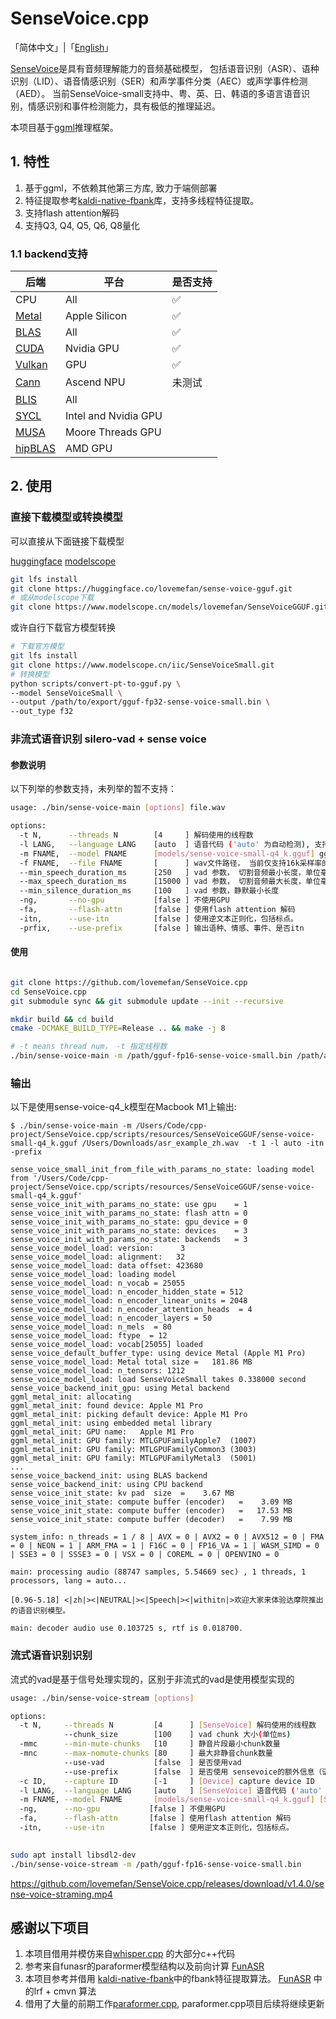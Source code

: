 # SenseVoice.cpp

「简体中文」|「[English](./README-EN.md)」

[SenseVoice](https://github.com/FunAudioLLM/SenseVoice)是具有音频理解能力的音频基础模型， 
包括语音识别（ASR）、语种识别（LID）、语音情感识别（SER）和声学事件分类（AEC）或声学事件检测（AED）。
当前SenseVoice-small支持中、粤、英、日、韩语的多语言语音识别，情感识别和事件检测能力，具有极低的推理延迟。

本项目基于[ggml](https://github.com/ggerganov/ggml)推理框架。

## 1. 特性

1. 基于ggml，不依赖其他第三方库, 致力于端侧部署
2. 特征提取参考[kaldi-native-fbank](https://github.com/csukuangfj/kaldi-native-fbank)库，支持多线程特征提取。
3. 支持flash attention解码
4. 支持Q3, Q4, Q5, Q6, Q8量化

### 1.1 backend支持

| 后端                                   | 平台                   | 是否支持 |
|--------------------------------------|----------------------|------|
| CPU                                  | All                  | ✅    |
| [Metal](./docs/build.md#metal-build) | Apple Silicon        | ✅    |   
| [BLAS](./docs/build.md#blas-build)   | All                  | ✅    |
| [CUDA](./docs/build.md#cuda)         | Nvidia GPU           | ✅    |
| [Vulkan](./docs/build.md#vulkan)     | GPU                  | ✅    |
| [Cann](./docs/build.md#cann)         | Ascend NPU           | 未测试  |
| [BLIS](./docs/backend/BLIS.md)       | All                  |      |
| [SYCL](./docs/backend/SYCL.md)       | Intel and Nvidia GPU |      |
| [MUSA](./docs/build.md#musa)         | Moore Threads GPU    |      |
| [hipBLAS](./docs/build.md#hipblas)   | AMD GPU              |      |


## 2. 使用

### 直接下载模型或转换模型
可以直接从下面链接下载模型

[huggingface](https://huggingface.co/lovemefan/sense-voice-gguf)
[modelscope](https://www.modelscope.cn/models/lovemefan/SenseVoiceGGUF)

```bash
git lfs install
git clone https://huggingface.co/lovemefan/sense-voice-gguf.git
# 或从modelscope下载
git clone https://www.modelscope.cn/models/lovemefan/SenseVoiceGGUF.git
```

或许自行下载官方模型转换
```bash
# 下载官方模型
git lfs install
git clone https://www.modelscope.cn/iic/SenseVoiceSmall.git
# 转换模型
python scripts/convert-pt-to-gguf.py \
--model SenseVoiceSmall \
--output /path/to/export/gguf-fp32-sense-voice-small.bin \
--out_type f32
```

### 非流式语音识别 silero-vad + sense voice

#### 参数说明

以下列举的参数支持，未列举的暂不支持：
```bash
usage: ./bin/sense-voice-main [options] file.wav

options:
  -t N,      --threads N        [4     ] 解码使用的线程数
  -l LANG,   --language LANG    [auto  ] 语音代码 ('auto' 为自动检测), 支持 [`zh`, `en`, `yue`, `ja`, `ko`]，分别对应中文、英文、粤语、日语、韩语
  -m FNAME,  --model FNAME      [models/sense-voice-small-q4_k.gguf] gguf模型路径
  -f FNAME,  --file FNAME       [      ] wav文件路径， 当前仅支持16k采样率的音频
  --min_speech_duration_ms      [250   ] vad 参数， 切割音频最小长度，单位毫秒
  --max_speech_duration_ms      [15000 ] vad 参数， 切割音频最大长度，单位毫秒
  --min_silence_duration_ms     [100   ] vad 参数，静默最小长度
  -ng,       --no-gpu           [false ] 不使用GPU
  -fa,       --flash-attn       [false ] 使用flash attention 解码
  -itn,      --use-itn          [false ] 使用逆文本正则化，包括标点。
  -prfix,    --use-prefix       [false ] 输出语种、情感、事件、是否itn
 ```
#### 使用
```bash

git clone https://github.com/lovemefan/SenseVoice.cpp
cd SenseVoice.cpp
git submodule sync && git submodule update --init --recursive

mkdir build && cd build
cmake -DCMAKE_BUILD_TYPE=Release .. && make -j 8

# -t means thread num， -t 指定线程数
./bin/sense-voice-main -m /path/gguf-fp16-sense-voice-small.bin /path/asr_example_zh.wav  -t 4 -ng
```

### 输出

以下是使用sense-voice-q4_k模型在Macbook M1上输出:

```
$ ./bin/sense-voice-main -m /Users/Code/cpp-project/SenseVoice.cpp/scripts/resources/SenseVoiceGGUF/sense-voice-small-q4_k.gguf /Users/Downloads/asr_example_zh.wav  -t 1 -l auto -itn -prefix

sense_voice_small_init_from_file_with_params_no_state: loading model from '/Users/Code/cpp-project/SenseVoice.cpp/scripts/resources/SenseVoiceGGUF/sense-voice-small-q4_k.gguf'
sense_voice_init_with_params_no_state: use gpu    = 1
sense_voice_init_with_params_no_state: flash attn = 0
sense_voice_init_with_params_no_state: gpu_device = 0
sense_voice_init_with_params_no_state: devices    = 3
sense_voice_init_with_params_no_state: backends   = 3
sense_voice_model_load: version:      3
sense_voice_model_load: alignment:   32
sense_voice_model_load: data offset: 423680
sense_voice_model_load: loading model
sense_voice_model_load: n_vocab = 25055
sense_voice_model_load: n_encoder_hidden_state = 512
sense_voice_model_load: n_encoder_linear_units = 2048
sense_voice_model_load: n_encoder_attention_heads  = 4
sense_voice_model_load: n_encoder_layers = 50
sense_voice_model_load: n_mels  = 80
sense_voice_model_load: ftype  = 12
sense_voice_model_load: vocab[25055] loaded
sense_voice_default_buffer_type: using device Metal (Apple M1 Pro)
sense_voice_model_load: Metal total size =   181.86 MB
sense_voice_model_load: n_tensors: 1212
sense_voice_model_load: load SenseVoiceSmall takes 0.338000 second 
sense_voice_backend_init_gpu: using Metal backend
ggml_metal_init: allocating
ggml_metal_init: found device: Apple M1 Pro
ggml_metal_init: picking default device: Apple M1 Pro
ggml_metal_init: using embedded metal library
ggml_metal_init: GPU name:   Apple M1 Pro
ggml_metal_init: GPU family: MTLGPUFamilyApple7  (1007)
ggml_metal_init: GPU family: MTLGPUFamilyCommon3 (3003)
ggml_metal_init: GPU family: MTLGPUFamilyMetal3  (5001)
...
sense_voice_backend_init: using BLAS backend
sense_voice_backend_init: using CPU backend
sense_voice_init_state: kv pad  size  =    3.67 MB
sense_voice_init_state: compute buffer (encoder)   =    3.09 MB
sense_voice_init_state: compute buffer (encoder)   =   17.53 MB
sense_voice_init_state: compute buffer (decoder)   =    7.99 MB

system_info: n_threads = 1 / 8 | AVX = 0 | AVX2 = 0 | AVX512 = 0 | FMA = 0 | NEON = 1 | ARM_FMA = 1 | F16C = 0 | FP16_VA = 1 | WASM_SIMD = 0 | SSE3 = 0 | SSSE3 = 0 | VSX = 0 | COREML = 0 | OPENVINO = 0

main: processing audio (88747 samples, 5.54669 sec) , 1 threads, 1 processors, lang = auto...

[0.96-5.18] <|zh|><|NEUTRAL|><|Speech|><|withitn|>欢迎大家来体验达摩院推出的语音识别模型。

main: decoder audio use 0.103725 s, rtf is 0.018700. 
```
### 流式语音识别识别
流式的vad是基于信号处理实现的，区别于非流式的vad是使用模型实现的
```bash
usage: ./bin/sense-voice-stream [options]

options:
  -t N,     --threads N         [4      ] [SenseVoice] 解码使用的线程数
            --chunk_size        [100    ] vad chunk 大小(单位ms)
  -mmc      --min-mute-chunks   [10     ] 静音片段最小chunk数量
  -mnc      --max-nomute-chunks [80     ] 最大非静音chunk数量
            --use-vad           [false  ] 是否使用vad
            --use-prefix        [false  ] 是否使用 sensevoice的额外信息（语种、情感、事件、是否itn）
  -c ID,    --capture ID        [-1     ] [Device] capture device ID
  -l LANG,  --language LANG     [auto   ] [SenseVoice] 语音代码 ('auto' 为自动检测), 支持 [`zh`, `en`, `yue`, `ja`, `ko`]，分别对应中文、英文、粤语、日语、韩语
  -m FNAME, --model FNAME       [models/sense-voice-small-q4_k.gguf] [SenseVoice] 模型路径
  -ng,      --no-gpu           [false ] 不使用GPU
  -fa,      --flash-attn       [false ] 使用flash attention 解码
  -itn,     --use-itn          [false ] 使用逆文本正则化，包括标点。
 
```

```bash
sudo apt install libsdl2-dev
./bin/sense-voice-stream -m /path/gguf-fp16-sense-voice-small.bin
```

https://github.com/lovemefan/SenseVoice.cpp/releases/download/v1.4.0/sense-voice-straming.mp4

## 感谢以下项目

1. 本项目借用并模仿来自[whisper.cpp](https://github.com/ggerganov/ggml/blob/master/examples/whisper/whisper.cpp)
   的大部分c++代码
2. 参考来自funasr的paraformer模型结构以及前向计算 [FunASR](https://github.com/alibaba-damo-academy/FunASR)
3. 本项目参考并借用 [kaldi-native-fbank](https://github.com/csukuangfj/kaldi-native-fbank)中的fbank特征提取算法。
   [FunASR](https://github.com/alibaba-damo-academy/FunASR/blob/main/runtime/onnxruntime/src/paraformer.cpp#L337C22-L372)
   中的lrf + cmvn 算法
4. 借用了大量的前期工作[paraformer.cpp](https://github.com/lovemefan/paraformer.cpp), paraformer.cpp项目后续将继续更新
